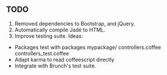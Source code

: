 ## TODO

1. Removed dependencies to Bootstrap, and jQuery.
2. Automatically compile Jade to HTML.
3. Improve testing suite. Ideas:
  - Packages test with packages
    mypackage/
      controllers.coffee
      controllers_test.coffee
  - Adapt karma to read coffeescript directly
  - Integrate with Brunch's test suite.
